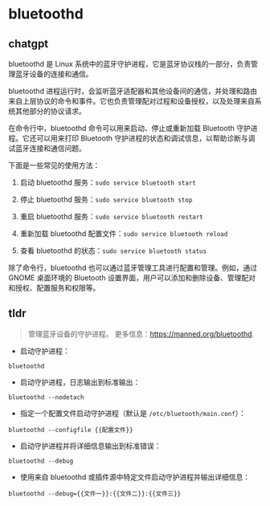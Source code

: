 # bluetoothd 
## chatgpt 
bluetoothd 是 Linux 系统中的蓝牙守护进程，它是蓝牙协议栈的一部分，负责管理蓝牙设备的连接和通信。

bluetoothd 进程运行时，会监听蓝牙适配器和其他设备间的通信，并处理和路由来自上层协议的命令和事件。它也负责管理配对过程和设备授权，以及处理来自系统其他部分的协议请求。

在命令行中，bluetoothd 命令可以用来启动、停止或重新加载 Bluetooth 守护进程。它还可以用来打印 Bluetooth 守护进程的状态和调试信息，以帮助诊断与调试蓝牙连接和通信问题。

下面是一些常见的使用方法：

1. 启动 bluetoothd 服务：`sudo service bluetooth start`

2. 停止 bluetoothd 服务：`sudo service bluetooth stop`

3. 重启 bluetoothd 服务：`sudo service bluetooth restart`

4. 重新加载 bluetoothd 配置文件：`sudo service bluetooth reload`

5. 查看 bluetoothd 的状态：`sudo service bluetooth status`

除了命令行，bluetoothd 也可以通过蓝牙管理工具进行配置和管理。例如，通过 GNOME 桌面环境的 Bluetooth 设置界面，用户可以添加和删除设备、管理配对和授权、配置服务和权限等。 

## tldr 
 
> 管理蓝牙设备的守护进程。
> 更多信息：<https://manned.org/bluetoothd>.

- 启动守护进程：

`bluetoothd`

- 启动守护进程，日志输出到标准输出：

`bluetoothd --nodetach`

- 指定一个配置文件启动守护进程（默认是 `/etc/bluetooth/main.conf`）：

`bluetoothd --configfile {{配置文件}}`

- 启动守护进程并将详细信息输出到标准错误：

`bluetoothd --debug`

- 使用来自 bluetoothd 或插件源中特定文件启动守护进程并输出详细信息：

`bluetoothd --debug={{文件一}}:{{文件二}}:{{文件三}}`
